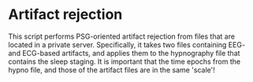 # Artifact rejection

This script performs PSG-oriented artifact rejection from files that are located in a private server. Specifically, it takes two files containing EEG- and ECG-based artifacts, and applies them to the hypnography file that contains the sleep staging. It is important that the time epochs from the hypno file, and those of the artifact files are in the same 'scale'!
